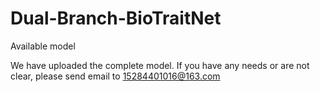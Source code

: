 # Dual-Branch-BioTraitNet
Available model


We have uploaded the complete model.
If you have any needs or are not clear, please send email to 15284401016@163.com
